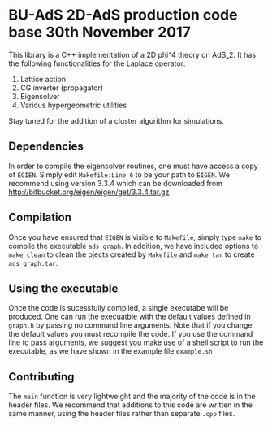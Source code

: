 # BU-AdS 2D-AdS production code base                    30th November 2017

This library is a C++ implementation of a 2D phi^4 theory on AdS_2. It has
the following functionalities for the Laplace operator:

1. Lattice action
2. CG inverter (propagator)
3. Eigensolver
4. Various hypergeometric utilities

Stay tuned for the addition of a cluster algorithm for simulations.

## Dependencies

In order to compile the eigensolver routines, one must have access a copy
of `EGIEN`. Simply edit `Makefile:Line 6` to be your path to `EIGEN`. We
recommend using version 3.3.4 which can be downloaded from
http://bitbucket.org/eigen/eigen/get/3.3.4.tar.gz

## Compilation

Once you have ensured that `EIGEN` is visible to `Makefile`, simply
type `make` to compile the executable `ads_graph`. In addition, we have
included options to `make clean` to clean the ojects created by
`Makefile` and `make tar` to create `ads_graph.tar`.

## Using the executable

Once the code is sucessfully compiled, a single executabe will be produced.
One can run the execuatble with the default values defined in `graph.h` by
passing no command line arguments. Note that if you change the default
values you must recompile the code. If you use the command line to pass
arguments, we suggest you make use of a shell script to run the executable,
as we have shown in the example file `example.sh`

## Contributing

The `main` function is very lightweight and the majority of the code is
in the header files. We recommend that additions to this code are written
in the same manner, using the header files rather than separate `.cpp`
files.